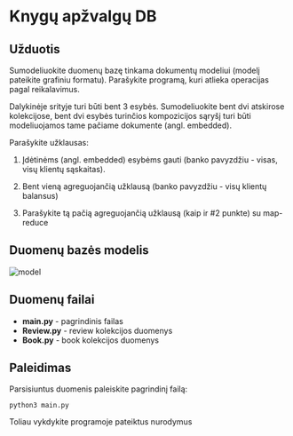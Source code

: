 # Knygų apžvalgų DB

## Užduotis ##

Sumodeliuokite duomenų bazę tinkama dokumentų modeliui (modelį pateikite grafiniu formatu).  Parašykite programą, kuri atlieka operacijas pagal reikalavimus.

Dalykinėje srityje turi būti bent 3 esybės. Sumodeliuokite bent dvi atskirose kolekcijose, bent dvi esybės turinčios kompozicijos sąryšį turi būti modeliuojamos tame pačiame dokumente (angl. embedded).


Parašykite užklausas:

1) Įdėtinėms (angl. embedded) esybėms gauti (banko pavyzdžiu - visas, visų klientų sąskaitas).

2) Bent vieną agreguojančią užklausą (banko pavyzdžiu - visų klientų balansus)

3) Parašykite tą pačią agreguojančią užklausą (kaip ir #2 punkte) su map-reduce


## Duomenų bazės modelis ##

![model](https://user-images.githubusercontent.com/72549610/197353642-cb919e17-15ab-4c16-9638-3b4221964956.png)

## Duomenų failai ##

* **main.py** - pagrindinis failas
* **Review.py** - review kolekcijos duomenys
* **Book.py** - book kolekcijos duomenys

## Paleidimas ##

Parsisiuntus duomenis paleiskite pagrindinį failą:
```
python3 main.py
```
Toliau vykdykite programoje pateiktus nurodymus


